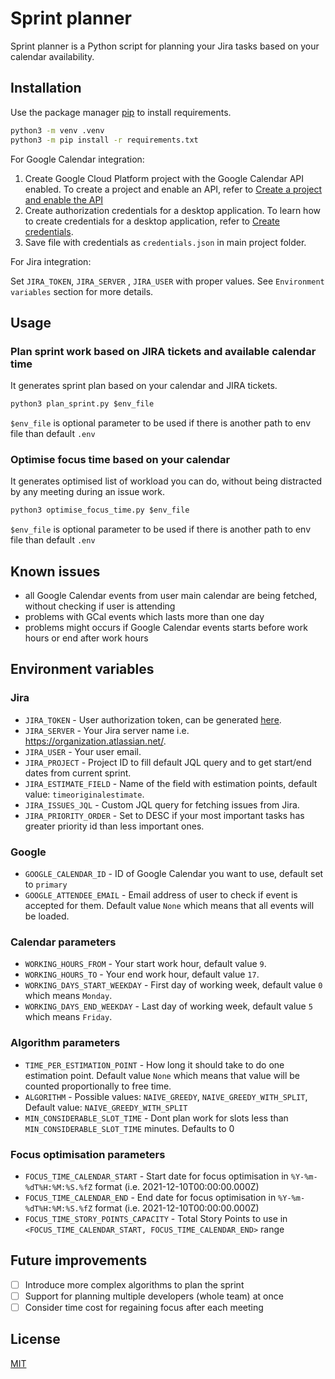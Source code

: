 # Sprint planner

Sprint planner is a Python script for planning your Jira tasks based on your calendar availability.

## Installation

Use the package manager [pip](https://pip.pypa.io/en/stable/) to install requirements.

```bash
python3 -m venv .venv
python3 -m pip install -r requirements.txt
```
For Google Calendar integration:

1. Create Google Cloud Platform project with the Google Calendar API enabled. To create a project and enable an API, refer to [Create a project and enable the API](https://developers.google.com/workspace/guides/create-project)
2. Create authorization credentials for a desktop application. To learn how to create credentials for a desktop application, refer to [Create credentials](https://developers.google.com/workspace/guides/create-credentials).
3. Save file with credentials as `credentials.json` in main project folder.

For Jira integration:

Set `JIRA_TOKEN`, `JIRA_SERVER` , `JIRA_USER` with proper values. See `Environment variables` section for more details.

## Usage

### Plan sprint work based on JIRA tickets and available calendar time
It generates sprint plan based on your calendar and JIRA tickets.

```python
python3 plan_sprint.py $env_file
```
`$env_file` is optional parameter to be used if there is another path to env file than default `.env`

### Optimise focus time based on your calendar
It generates optimised list of workload you can do, without being distracted by any meeting during an issue work.

```python
python3 optimise_focus_time.py $env_file
```
`$env_file` is optional parameter to be used if there is another path to env file than default `.env`

## Known issues
- all Google Calendar events from user main calendar are being fetched, without checking if user is attending
- problems with GCal events which lasts more than one day
- problems might occurs if Google Calendar events starts before work hours or end after work hours

## Environment variables
### Jira
- `JIRA_TOKEN` - User authorization token, can be generated [here](https://id.atlassian.com/manage-profile/security/api-tokens).
- `JIRA_SERVER` - Your Jira server name i.e. https://organization.atlassian.net/.
- `JIRA_USER` - Your user email.
- `JIRA_PROJECT` - Project ID to fill default JQL query and to get start/end dates from current sprint.
- `JIRA_ESTIMATE_FIELD` - Name of the field with estimation points, default value: `timeoriginalestimate`.
- `JIRA_ISSUES_JQL` - Custom JQL query for fetching issues from Jira.
- `JIRA_PRIORITY_ORDER` - Set to DESC if your most important tasks has greater priority id than less important ones.

### Google
- `GOOGLE_CALENDAR_ID` - ID of Google Calendar you want to use, default set to `primary`
- `GOOGLE_ATTENDEE_EMAIL` - Email address of user to check if event is accepted for them. Default value `None` which means that all events will be loaded.

### Calendar parameters
- `WORKING_HOURS_FROM` - Your start work hour, default value `9`.
- `WORKING_HOURS_TO` - Your end work hour, default value `17`.
- `WORKING_DAYS_START_WEEKDAY` - First day of working week, default value `0` which means `Monday`.
- `WORKING_DAYS_END_WEEKDAY` - Last day of working week, default value `5` which means `Friday`.

### Algorithm parameters
- `TIME_PER_ESTIMATION_POINT` - How long it should take to do one estimation point. Default value `None` which means that value will be counted proportionally to free time.
- `ALGORITHM` - Possible values: `NAIVE_GREEDY`, `NAIVE_GREEDY_WITH_SPLIT`, Default value: `NAIVE_GREEDY_WITH_SPLIT` 
- `MIN_CONSIDERABLE_SLOT_TIME` - Dont plan work for slots less than `MIN_CONSIDERABLE_SLOT_TIME` minutes. Defaults to 0

### Focus optimisation parameters
- `FOCUS_TIME_CALENDAR_START` - Start date for focus optimisation in `%Y-%m-%dT%H:%M:%S.%fZ` format (i.e. 2021-12-10T00:00:00.000Z)
- `FOCUS_TIME_CALENDAR_END` - End date for focus optimisation in `%Y-%m-%dT%H:%M:%S.%fZ` format (i.e. 2021-12-10T00:00:00.000Z)
- `FOCUS_TIME_STORY_POINTS_CAPACITY` - Total Story Points to use in `<FOCUS_TIME_CALENDAR_START, FOCUS_TIME_CALENDAR_END>` range

## Future improvements
- [ ] Introduce more complex algorithms to plan the sprint
- [ ] Support for planning multiple developers (whole team) at once
- [ ] Consider time cost for regaining focus after each meeting

## License
[MIT](https://choosealicense.com/licenses/mit/)